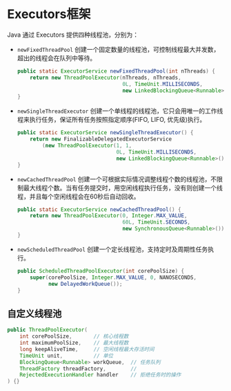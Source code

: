 # Executors框架

Java 通过 Executors 提供四种线程池，分别为：

* `newFixedThreadPool` 创建一个固定数量的线程池，可控制线程最大并发数，超出的线程会在队列中等待。

	```java
	public static ExecutorService newFixedThreadPool(int nThreads) {
        return new ThreadPoolExecutor(nThreads, nThreads,
                                      0L, TimeUnit.MILLISECONDS,
                                      new LinkedBlockingQueue<Runnable>());
    }
    ```

* `newSingleThreadExecutor` 创建一个单线程的线程池，它只会用唯一的工作线程来执行任务，保证所有任务按照指定顺序(FIFO, LIFO, 优先级)执行。

	```java
	public static ExecutorService newSingleThreadExecutor() {
        return new FinalizableDelegatedExecutorService
            (new ThreadPoolExecutor(1, 1,
                                    0L, TimeUnit.MILLISECONDS,
                                    new LinkedBlockingQueue<Runnable>()));
    }
    ```

* `newCachedThreadPool` 创建一个可根据实际情况调整线程个数的线程池，不限制最大线程个数。当有任务提交时，用空闲线程执行任务，没有则创建一个线程，并且每个空闲线程会在60秒后自动回收。

	```java
	public static ExecutorService newCachedThreadPool() {
        return new ThreadPoolExecutor(0, Integer.MAX_VALUE,
                                      60L, TimeUnit.SECONDS,
                                      new SynchronousQueue<Runnable>());
    }
	```

* `newScheduledThreadPool` 创建一个定长线程池，支持定时及周期性任务执行。

	```java
	public ScheduledThreadPoolExecutor(int corePoolSize) {
        super(corePoolSize, Integer.MAX_VALUE, 0, NANOSECONDS,
              new DelayedWorkQueue());
    }
    ```

## 自定义线程池

```java
public ThreadPoolExecutor(
	int corePoolSize,		// 核心线程数
	int maximumPoolSize,	// 最大线程数
	long keepAliveTime,		// 空闲线程最大存活时间
	TimeUnit unit,			// 单位
	BlockingQueue<Runnable> workQueue,	// 任务队列
	ThreadFactory threadFactory,		// 
	RejectedExecutionHandler handler	// 拒绝任务时的操作
) {}
```

